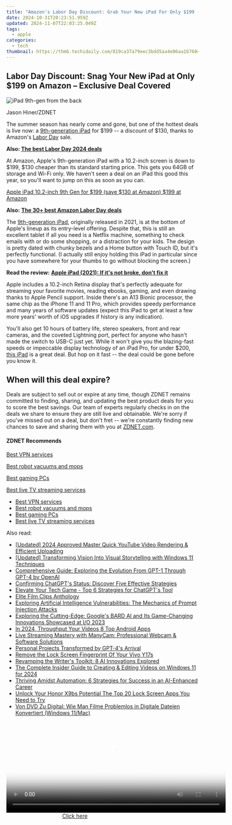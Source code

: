 ```yaml
---
title: "Amazon's Labor Day Discount: Grab Your New iPad For Only $199 - Exclusive Deal Insights"
date: 2024-10-31T20:23:51.959Z
updated: 2024-11-07T22:03:25.049Z
tags:
  - apple
categories:
  - tech
thumbnail: https://thmb.techidaily.com/819ca37a79eec3bdd5aa4e06aa1b76048f3e0307801a786c71f9bbf8a10f29d0.jpg
---
```


## Labor Day Discount: Snag Your New iPad at Only $199 on Amazon – Exclusive Deal Covered

![iPad 9th-gen from the back](https://www.zdnet.com/a/img/resize/0f4cd9c10e3cef4e57f79d609254935adfc8cac4/2024/02/28/97b2e407-74f3-4fdd-9c6f-9dc301c9dff0/ipad-9th-gen-back.jpg?auto=webp&width=1280)

Jason Hiner/ZDNET

The summer season has nearly come and gone, but one of the hottest deals is live now: a [9th-generation iPad](https://buy.geni.us/Proxy.ashx?TSID=368250&GR%5FURL=https%3A%2F%2Fwww.amazon.com%2Fdp%2FB09G9FPHY6%3Ftag%3Dzd-buy-button-20%26ascsubtag%3D%5F%5FCOM%5FCLICK%5FID%5F%5F%7C8c506e3b-837e-4b8e-9378-d6c5ea89a36a%7Cdtp&dtb=1) for $199 -- a discount of $130, thanks to Amazon's [Labor Day](https://www.zdnet.com/home-and-office/best-labor-day-amazon-deals-2024/) sale. 

**Also: [The best Labor Day 2024 deals](https://www.zdnet.com/article/best-labor-day-deals-2024/)**

At Amazon, Apple's 9th-generation iPad with a 10.2-inch screen is down to $199, $130 cheaper than its standard starting price. This gets you 64GB of storage and Wi-Fi only. We haven't seen a deal on an iPad this good this year, so you'll want to jump on this as soon as you can.

[Apple iPad 10.2-inch 9th Gen for $199 (save $130 at Amazon) $199 at Amazon](https://buy.geni.us/Proxy.ashx?TSID=368250&GR%5FURL=https%3A%2F%2Fwww.amazon.com%2Fdp%2FB09G9FPHY6%3Ftag%3Dzd-buy-button-20%26ascsubtag%3D%5F%5FCOM%5FCLICK%5FID%5F%5F%7C8c506e3b-837e-4b8e-9378-d6c5ea89a36a%7Cdtp&dtb=1)

**Also:** [**The 30+ best Amazon Labor Day deals**](https://www.zdnet.com/home-and-office/best-labor-day-amazon-deals-2024/)

The [9th-generation iPad](https://buy.geni.us/Proxy.ashx?TSID=368250&GR%5FURL=https%3A%2F%2Fwww.amazon.com%2Fdp%2FB09G9FPHY6%3Ftag%3Dzd-buy-button-20%26ascsubtag%3D%5F%5FCOM%5FCLICK%5FID%5F%5F%7C8c506e3b-837e-4b8e-9378-d6c5ea89a36a%7Cdtp&dtb=1), originally released in 2021, is at the bottom of Apple's lineup as its entry-level offering. Despite that, this is still an excellent tablet if all you need is a Netflix machine, something to check emails with or do some shopping, or a distraction for your kids. The design is pretty dated with chunky bezels and a Home button with Touch ID, but it's perfectly functional. (I actually still enjoy holding this iPad in particular since you have somewhere for your thumbs to go without blocking the screen.)

**Read the review:** [**Apple iPad (2021): If it's not broke, don't fix it**](https://www.zdnet.com/product/apple-ipad-2021/)

Apple includes a 10.2-inch Retina display that's perfectly adequate for streaming your favorite movies, reading ebooks, gaming, and even drawing thanks to Apple Pencil support. Inside there's an A13 Bionic processor, the same chip as the iPhone 11 and 11 Pro, which provides speedy performance and many years of software updates (expect this iPad to get at least a few more years' worth of iOS upgrades if history is any indication).

You'll also get 10 hours of battery life, stereo speakers, front and rear cameras, and the coveted Lightning port, perfect for anyone who hasn't made the switch to USB-C just yet. While it won't give you the blazing-fast speeds or impeccable display technology of an iPad Pro, for under $200, [this iPad](https://buy.geni.us/Proxy.ashx?TSID=368250&GR%5FURL=https%3A%2F%2Fwww.amazon.com%2Fdp%2FB09G9FPHY6%3Ftag%3Dzd-buy-button-20%26ascsubtag%3D%5F%5FCOM%5FCLICK%5FID%5F%5F%7C8c506e3b-837e-4b8e-9378-d6c5ea89a36a%7Cdtp&dtb=1) is a great deal. But hop on it fast -- the deal could be gone before you know it. 

## When will this deal expire?

Deals are subject to sell out or expire at any time, though ZDNET remains committed to finding, sharing, and updating the best product deals for you to score the best savings. Our team of experts regularly checks in on the deals we share to ensure they are still live and obtainable. We're sorry if you've missed out on a deal, but don't fret -- we're constantly finding new chances to save and sharing them with you at [ZDNET.com](https://www.zdnet.com/). 

#### **ZDNET** Recommends

[Best VPN services](https://www.zdnet.com/article/best-vpn/ "Best VPN services")

[Best robot vacuums and mops](https://www.zdnet.com/article/best-robot-vacuum-mop/ "Best robot vacuums and mops")

[Best gaming PCs](https://www.zdnet.com/article/best-gaming-pc/ "Best gaming PCs")

[Best live TV streaming services](https://www.zdnet.com/article/best-live-tv-streaming-service/ "Best live TV streaming services")

* [Best VPN services](https://www.zdnet.com/article/best-vpn/ "Best VPN services")
* [Best robot vacuums and mops](https://www.zdnet.com/article/best-robot-vacuum-mop/ "Best robot vacuums and mops")
* [Best gaming PCs](https://www.zdnet.com/article/best-gaming-pc/ "Best gaming PCs")
* [Best live TV streaming services](https://www.zdnet.com/article/best-live-tv-streaming-service/ "Best live TV streaming services")

<ins class="adsbygoogle"
     style="display:block"
     data-ad-format="autorelaxed"
     data-ad-client="ca-pub-7571918770474297"
     data-ad-slot="1223367746"></ins>

<ins class="adsbygoogle"
     style="display:block"
     data-ad-client="ca-pub-7571918770474297"
     data-ad-slot="8358498916"
     data-ad-format="auto"
     data-full-width-responsive="true"></ins>

<span class="atpl-alsoreadstyle">Also read:</span>
<div><ul>
<li><a href="https://youtube-tips.techidaily.com/ed-2024-approved-master-quick-youtube-video-rendering-and-efficient-uploading/"><u>[Updated] 2024 Approved Master Quick YouTube Video Rendering & Efficient Uploading</u></a></li>
<li><a href="https://some-guidance.techidaily.com/updated-transforming-vision-into-visual-storytelling-with-windows-11-techniques/"><u>[Updated] Transforming Vision Into Visual Storytelling with Windows 11 Techniques</u></a></li>
<li><a href="https://tech-haven.techidaily.com/comprehensive-guide-exploring-the-evolution-from-gpt-1-through-gpt-4-by-openai/"><u>Comprehensive Guide: Exploring the Evolution From GPT-1 Through GPT-4 by OpenAI</u></a></li>
<li><a href="https://tech-haven.techidaily.com/confirming-chatgpts-status-discover-five-effective-strategies/"><u>Confirming ChatGPT's Status: Discover Five Effective Strategies</u></a></li>
<li><a href="https://tech-haven.techidaily.com/elevate-your-tech-game-top-6-strategies-for-chatgpts-tool/"><u>Elevate Your Tech Game - Top 6 Strategies for ChatGPT's Tool</u></a></li>
<li><a href="https://extra-resources.techidaily.com/elite-film-clips-anthology/"><u>Elite Film Clips Anthology</u></a></li>
<li><a href="https://tech-haven.techidaily.com/exploring-artificial-intelligence-vulnerabilities-the-mechanics-of-prompt-injection-attacks/"><u>Exploring Artificial Intelligence Vulnerabilities: The Mechanics of Prompt Injection Attacks</u></a></li>
<li><a href="https://tech-haven.techidaily.com/exploring-the-cutting-edge-googles-bard-ai-and-its-game-changing-innovations-showcased-at-io-2023/"><u>Exploring the Cutting-Edge: Google's BARD AI and Its Game-Changing Innovations Showcased at I/O 2023</u></a></li>
<li><a href="https://vp-tips.techidaily.com/in-2024-throughput-your-videos-8-top-android-apps/"><u>In 2024, Throughput Your Videos 8 Top Android Apps</u></a></li>
<li><a href="https://vp-tips.techidaily.com/live-streaming-mastery-with-manycam-professional-webcam-and-software-solutions/"><u>Live Streaming Mastery with ManyCam: Professional Webcam & Software Solutions</u></a></li>
<li><a href="https://tech-haven.techidaily.com/personal-projects-transformed-by-gpt-4s-arrival/"><u>Personal Projects Transformed by GPT-4's Arrival</u></a></li>
<li><a href="https://android-unlock.techidaily.com/remove-the-lock-screen-fingerprint-of-your-vivo-y17s-by-drfone-android/"><u>Remove the Lock Screen Fingerprint Of Your Vivo Y17s</u></a></li>
<li><a href="https://tech-haven.techidaily.com/revamping-the-writers-toolkit-8-ai-innovations-explored/"><u>Revamping the Writer's Toolkit: 8 AI Innovations Explored</u></a></li>
<li><a href="https://some-guidance.techidaily.com/the-complete-insider-guide-to-creating-and-editing-videos-on-windows-11-for-2024/"><u>The Complete Insider Guide to Creating & Editing Videos on Windows 11 for 2024</u></a></li>
<li><a href="https://tech-haven.techidaily.com/thriving-amidst-automation-6-strategies-for-success-in-an-ai-enhanced-career/"><u>Thriving Amidst Automation: 6 Strategies for Success in an AI-Enhanced Career</u></a></li>
<li><a href="https://easy-unlock-android.techidaily.com/unlock-your-honor-x9bs-potential-the-top-20-lock-screen-apps-you-need-to-try-by-drfone-android/"><u>Unlock Your Honor X9bs Potential The Top 20 Lock Screen Apps You Need to Try</u></a></li>
<li><a href="https://blog-min.techidaily.com/von-dvd-zu-digital-wie-man-filme-problemlos-in-digitale-dateien-konvertiert-windows-11mac/"><u>Von DVD Zu Digital: Wie Man Filme Problemlos in Digitale Dateien Konvertiert (Windows 11/Mac)</u></a></li>
</ul></div>

<!-- affiliate ads begin -->
<span id="1982456">
					<video width="576" height="240" style="cursor:pointer"
           poster="//a.impactradius-go.com/display-clicktoplayimage/1982456.png"
           onclick="if(!this.playClicked){this.play();this.setAttribute('controls',true);this.playClicked=true;}">
	   <source src="//a.impactradius-go.com/display-ad/22993-1982456">
	   <img src="//a.impactradius-go.com/display-clicktoplayimage/1982456.png" style="border: none; height: 100%; width: 100%; object-fit: contain">
	</video>
	<div style="width:360px;text-align:center"><a href="javascript:window.open(decodeURIComponent('https%3A%2F%2Fhomestyler.sjv.io%2Fc%2F5597632%2F1982456%2F22993'), '_blank');void(0);">Click here</a></div>
</span>
<img height="0" width="0" src="https://imp.pxf.io/i/5597632/1982456/22993" style="position:absolute;visibility:hidden;" border="0" />
<!-- affiliate ads end -->

